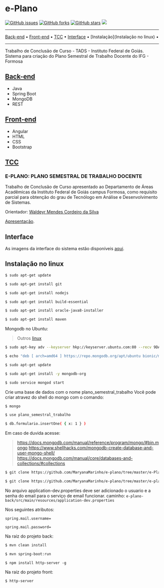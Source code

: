 # e-Plano

[![GitHub issues](https://img.shields.io/github/issues/MaryanaMarinho/e-plano.svg)](https://github.com/MaryanaMarinho/e-plano/issues) [![GitHub forks](https://img.shields.io/github/forks/MaryanaMarinho/e-plano.svg)](https://github.com/MaryanaMarinho/e-plano/network) [![GitHub stars](https://img.shields.io/github/stars/MaryanaMarinho/e-plano.svg)](https://github.com/MaryanaMarinho/e-plano/stargazers) ![](https://img.shields.io/badge/version-v1.0-blueviolet.svg)


-------
[Back-end](Back-end) &bull;
[Front-end](Front-end) &bull;
[TCC](TCC) &bull;
[Interface](Interface) &bull;
[Instalação](Instalação no linux) &bull;

-------

Trabalho de Conclusão de Curso - TADS - Instituto Federal de Goiás.
Sistema para criação do Plano Semestral de Trabalho Docente do IFG - Formosa

## [Back-end](https://github.com/MaryanaMarinho/e-plano/tree/master/e-plano-back)

- Java
- Spring Boot
- MongoDB
- REST

## [Front-end](https://github.com/MaryanaMarinho/e-plano/tree/master/e-Plano)

- Angular
- HTML
- CSS
- Bootstrap

## [TCC](https://github.com/MaryanaMarinho/e-plano/tree/master/texto-tcc)

### E-PLANO: PLANO SEMESTRAL DE TRABALHO DOCENTE

Trabalho de Conclusão de Curso apresentado ao Departamento
de Áreas Acadêmicas da Instituto Federal de Goiás
campus Formosa, como requisito parcial para obtenção do
grau de Tecnólogo em Análise e Desenvolvimento de Sistemas.

Orientador: [Waldeyr Mendes Cordeiro da Silva](https://github.com/waldeyr)

[Apresentação](https://prezi.com/p/i7trvwq9copt/).

## Interface

As imagens da interface do sistema estão disponíveis [aqui](https://github.com/MaryanaMarinho/e-plano/tree/master/resultado).

## Instalação no linux

```sh
$ sudo apt-get update

$ sudo apt-get install git

$ sudo apt-get install nodejs

$ sudo apt-get install build-essential

$ sudo apt-get install oracle-java8-installer

$ sudo apt-get install maven
```
Mongodb no Ubuntu:
> Outros [linux](https://docs.mongodb.com/manual/administration/install-on-linux/)

```sh
$ sudo apt-key adv --keyserver hkp://keyserver.ubuntu.com:80 --recv 9DA31620334BD75D9DCB49F368818C72E52529D4

$ echo "deb [ arch=amd64 ] https://repo.mongodb.org/apt/ubuntu bionic/mongodb-org/4.0 multiverse" | sudo tee /etc/apt/sources.list.d/mongodb-org-4.0.list

$ sudo apt-get update

$ sudo apt-get install -y mongodb-org

$ sudo service mongod start
```
Crie uma base de dados com o nome plano_semestral_trabalho
Você pode criar atravez do shell do mongo com o comando:

```sh
$ mongo

$ use plano_semestral_trabalho

$ db.formulario.insertOne( { x: 1 } )
```
Em caso de duvida acesse:
>https://docs.mongodb.com/manual/reference/program/mongo/#bin.mongo
>https://www.shellhacks.com/mongodb-create-database-and-user-mongo-shell/
>https://docs.mongodb.com/manual/core/databases-and-collections/#collections

```sh
$ git clone https://github.com/MaryanaMarinho/e-plano/tree/master/e-Plano/dist/e-Plano.git

$ git clone https://github.com/MaryanaMarinho/e-plano/tree/master/e-plano-back.git
```

No arquivo application-dev.properties deve ser adicionado o usuario e a senha do email para o serviço de email funcionar.
caminho: `e-plano-back/src/main/resources/application-dev.properties`

Nos seguintes atributos:

`spring.mail.username=`

`spring.mail.password=`

Na raiz do projeto back:
```sh
$ mvn clean install

$ mvn spring-boot:run
```
```
$ npm install http-server -g
```
Na raiz do projeto front:
```
$ http-server
```
